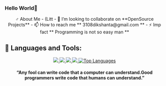 ### Hello World👋


<p align ="center">
                                  ♂ About Me - (Litt  
                     - 👯 I’m looking to collaborate on **OpenSource Projects**
                     - 📫 How to reach me ** 3108dikshanta@gmail.com **
                     - ⚡ Imp fact ** Programming is not so easy man **
  
  </p>
   

## 🚀 Languages and Tools:

<p align="center"> 
    <a href="https://developer.mozilla.org/en-US/docs/Web/JavaScript" target="_blank"> <img src="https://img.icons8.com/color/48/000000/javascript.png"/> </a> 
    <a href="https://www.w3.org/html/" target="_blank"> <img src="https://img.icons8.com/color/48/000000/html-5.png"/> </a> 
    <a href="https://www.w3schools.com/css/" target="_blank"> <img src="https://img.icons8.com/color/48/000000/css3.png"/> </a> 
    <a href="https://www.python.org" target="_blank"> <img src="https://img.icons8.com/color/48/000000/python.png"/> </a> 
    <a href="https://github.com/dabster108/github-readme-stats"><img alt=" Top Languages" src="https://github-readme-stats.vercel.app/api/top-langs/?username=dabster108&langs_count=8&count_private=true&layout=compact&theme=react&hide_border=true&bg_color=0D1117" /></a>
</p>
    
     


 
<h4 align ="center"> “Any fool can write code that a computer can understand.Good programmers write code that humans can understand.” </h4>

 







